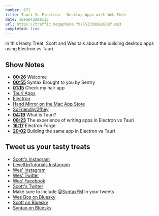 ```yaml
---
number: 671
title: Tauri Vs Electron - Desktop Apps with Web Tech
date: 1695643200113
url: https://traffic.megaphone.fm/FSI3309628087.mp3
completed: true
---
```


In this Hasty Treat, Scott and Wes talk about the building desktop apps using Electron vs Tauri.

## Show Notes

- **[00:26](#t=00:26)** Welcome
- **[00:55](#t=00:55)** Syntax Brought to you by Sentry
- **[01:15](#t=01:15)** Check my hair app
- [Tauri Apps](https://tauri.app/)
- [Electron](https://www.electronjs.org/)
- [Hand Mirror on the Mac App Store](https://apps.apple.com/us/app/hand-mirror/id1502839586?mt=12)
- [SoFriendly/2fhey](https://github.com/SoFriendly/2fhey)
- **[04:19](#t=04:19)** What is Tauri?
- **[08:23](#t=08:23)** The experience of writing apps in Electron vs Tauri
- **[16:17](#t=16:17)** Electron Forge
- **[20:02](#t=20:02)** Building the same app in Electron vs Tauri

## Tweet us your tasty treats

- [Scott's Instagram](https://www.instagram.com/stolinski/)
- [LevelUpTutorials Instagram](https://www.instagram.com/LevelUpTutorials/)
- [Wes' Instagram](https://www.instagram.com/wesbos/)
- [Wes' Twitter](https://twitter.com/wesbos)
- [Wes' Facebook](https://www.facebook.com/wesbos.developer)
- [Scott's Twitter](https://twitter.com/stolinski)
- Make sure to include [@SyntaxFM](https://twitter.com/SyntaxFM) in your tweets
- [Wes Bos on Bluesky](https://bsky.app/profile/wesbos.com)
- [Scott on Bluesky](https://bsky.app/profile/tolin.ski)
- [Syntax on Bluesky](https://bsky.app/profile/syntax.fm)
